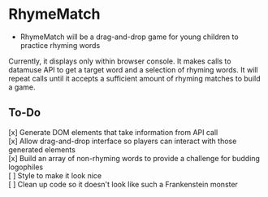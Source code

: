 # RhymeMatch
* RhymeMatch will be a drag-and-drop game for young children to practice rhyming words

Currently, it displays only within browser console. It makes calls to datamuse API to get a target word and a selection of rhyming words. It will repeat calls until it accepts a sufficient amount of rhyming matches to build a game.

<h2>To-Do</h2>
[x] Generate DOM elements that take information from API call <br>
[x] Allow drag-and-drop interface so players can interact with those generated elements <br>
[x] Build an array of non-rhyming words to provide a challenge for budding logophiles <br>
[ ] Style to make it look nice <br>
[ ] Clean up code so it doesn't look like such a Frankenstein monster
